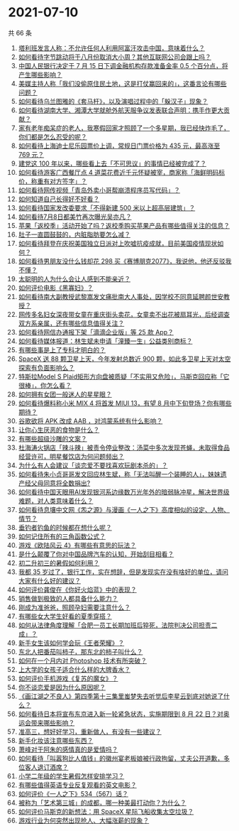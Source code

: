 # 2021-07-10

共 66 条

<!-- BEGIN -->
<!-- 最后更新时间 Sat Jul 10 2021 04:01:56 GMT+0800 (China Standard Time) -->

1. [塔利班发言人称：不允许任何人利用阿富汗攻击中国，意味着什么？](https://www.zhihu.com/question/471209373)
2. [如何看待字节跳动将于八月份取消大小周？其他互联网公司会跟上吗？](https://www.zhihu.com/question/471196364)
3. [中国人民银行决定于 7 月 15 日下调金融机构存款准备金率 0.5
   个百分点，将产生哪些影响？](https://www.zhihu.com/question/471178899)
4. [美媒主持人称「我们没偷原住民土地，这是打仗赢回来的」，这番言论有哪些问题？](https://www.zhihu.com/question/471060396)
5. [如何看待乌兰图雅的《套马杆》，以及演唱过程中的「躲汉子」现象？](https://www.zhihu.com/question/467271332)
6. [如何看待湖南大学、湘潭大学就舱外航天服争议发表联合声明：携手作更大贡献？](https://www.zhihu.com/question/471210964)
7. [家有老年痴呆症的老人，我寒假回家才照顾了一个多星期，我已经快炸毛了，你们都是怎么忍受的呢？](https://www.zhihu.com/question/39952242)
8. [如何看待上海迪士尼乐园票价上调，常规日门票价格为 435 元，最高涨至 769
   元？](https://www.zhihu.com/question/471106076)
9. [建党这 100 年以来，哪些看上去「不可思议」的事情已经被完成了？](https://www.zhihu.com/question/468798487)
10. [如何看待游客广西餐厅点 4
    道菜花费近千元怀疑被宰，商家称「海鲜明码标价，称重有对方签字」？](https://www.zhihu.com/question/470587185)
11. [如何看待网传视频「青岛外卖小哥帮崩溃程序员写代码」？](https://www.zhihu.com/question/470908424)
12. [如何知道自己长得好不好看？](https://www.zhihu.com/question/469915498)
13. [如何看待国家发改委要求「不得新建 500 米以上超高层建筑」？](https://www.zhihu.com/question/470500743)
14. [如何看待7月8日都美竹再次曝光吴亦凡？](https://www.zhihu.com/question/470964638)
15. [苹果「返校季」活动开始了吗？返校季购买苹果产品有哪些值得关注的信息？](https://www.zhihu.com/question/470828574)
16. [肚子一直圆鼓鼓的，内脏脂肪要怎么减？](https://www.zhihu.com/question/45723322)
17. [如何看待拜登在庆祝美国独立日派对上吹嘘抗疫成就，目前美国疫情现状如何？](https://www.zhihu.com/question/470332850)
18. [如何看待男朋友没什么钱却花 298
    买《赛博朋克2077》，我说他，他还反驳我不懂？](https://www.zhihu.com/question/395466027)
19. [太聪明的人为什么会让人感到不能亲近？](https://www.zhihu.com/question/449801792)
20. [如何评价电影《黑寡妇》？](https://www.zhihu.com/question/276793168)
21. [如何看待南大副教授武黎嵩发文痛批南大人事处，因学校不同意延聘颜世安教授？](https://www.zhihu.com/question/470991655)
22. [网传多名妇女深夜带女童在重庆街头卖花，女童卖不出花被扇耳光，后经调查双方系亲属，还有哪些信息值得关注？](https://www.zhihu.com/question/471103183)
23. [如何看待网信办通报下架「滴滴企业版」等 25 款 App？](https://www.zhihu.com/question/471232696)
24. [如何看待媒体报道：林生斌未申请「潼臻一生」公益类别商标？](https://www.zhihu.com/question/471150295)
25. [有哪些事是上了专科才明白的？](https://www.zhihu.com/question/322703564)
26. [SpaceX 送 88 颗卫星上天，今年发射总数近 900
    颗，如此多卫星上天对太空探索有负面影响么？](https://www.zhihu.com/question/470453437)
27. [特斯拉Model S
    Plaid矩形方向盘被质疑「不实用又危险」，马斯克回应称「它很棒」，你怎么看？](https://www.zhihu.com/question/465729695)
28. [如何拥有女团一般迷人的星星眼？](https://www.zhihu.com/question/431143857)
29. [如何看待爆料称小米 MIX 4 将首发 MIUI 13，有望 8
    月中下旬登场？你有哪些期待？](https://www.zhihu.com/question/470371928)
30. [谷歌欲将 APK 改成 AAB ，对鸿蒙系统有什么影响？](https://www.zhihu.com/question/469684650)
31. [让你心生厌恶的食物是什么？](https://www.zhihu.com/question/468990798)
32. [有哪些超级沙雕的文案？](https://www.zhihu.com/question/467925312)
33. [杜海涛火锅店「辣斗辣」被责令停业整改：汤菜中多次发现苍蝇，未取得食品经营许可，明星餐饮店为何问题频出？](https://www.zhihu.com/question/470854902)
34. [为什么有人会建议「谈恋爱不要找喜欢玩剧本杀的」？](https://www.zhihu.com/question/470321362)
35. [如何看待朱小贞哥哥发文回应林生斌，称「无法叫醒一个装睡的人」，妹妹遗产经父母同意将全数捐出?](https://www.zhihu.com/question/470995271)
36. [如何看待中国天眼用AI发现银河系边缘数万光年外的暗弱脉冲星，解决世界级难题，对人类意味着什么？](https://www.zhihu.com/question/470923118)
37. [如何看待息壤中文网《炁之源》与漫画《一人之下》高度相似的设定、人物、情节？](https://www.zhihu.com/question/470549627)
38. [垂钓者钓鱼的时候都在想什么呢？](https://www.zhihu.com/question/465012075)
39. [如何记住所有的三角函数公式？](https://www.zhihu.com/question/63652417)
40. [游戏《欧陆风云 4》有哪些有意思的玩法？](https://www.zhihu.com/question/322756892)
41. [是什么颠覆了你对中国品牌汽车的认知，开始刮目相看？](https://www.zhihu.com/question/450821353)
42. [初二升初三的暑假如何利用？](https://www.zhihu.com/question/405276565)
43. [我都 35
    岁过了，银行工作，实在想辞，但是发现实在没有啥好的单位，请问大家有什么好的建议？](https://www.zhihu.com/question/463128218)
44. [如何评价龚俊在《你好火焰蓝》中的表现？](https://www.zhihu.com/question/469735496)
45. [销售做到极致的人都具备什么能力？](https://www.zhihu.com/question/458364420)
46. [刚成为准爸爸，照顾孕妇需要注意什么？](https://www.zhihu.com/question/366967759)
47. [有哪些女大学生好看的夏季穿搭？](https://www.zhihu.com/question/316762010)
48. [如何从法律角度理解「合肥一员工长期加班后猝死，法院判决公司担责二成」？](https://www.zhihu.com/question/470842903)
49. [新手女生该如何学会玩《王者荣耀》？](https://www.zhihu.com/question/314613607)
50. [东北人把番茄叫柿子，那东北的柿子叫什么？](https://www.zhihu.com/question/459057274)
51. [如何在一个月内对 Photoshop 技术有所突破？](https://www.zhihu.com/question/39164259)
52. [上大学的女孩子适合什么样的大牌香水？](https://www.zhihu.com/question/467421722)
53. [如何评价手机游戏《复苏的魔女》？](https://www.zhihu.com/question/470739380)
54. [你不谈恋爱是因为什么原因呢？](https://www.zhihu.com/question/470227826)
55. [《画江湖之不良人》第四季第十三集里蚩梦失去听觉后李星云到底对她说了什么？](https://www.zhihu.com/question/470890032)
56. [如何看待日本将宣布东京进入新一轮紧急状态，实施期限到 8 月 22
    日？对奥运会带来哪些影响？](https://www.zhihu.com/question/470817265)
57. [准高三，想好好学习，重新做人，有没有一些建议？](https://www.zhihu.com/question/470762012)
58. [新手化妆该注意哪些东西？](https://www.zhihu.com/question/467014822)
59. [萧峰对于阿朱的感情真的是爱情吗？](https://www.zhihu.com/question/27494668)
60. [如何看待「叫嚣狗比人值钱」的徽州宴老板娘被行政拘留，丈夫公开道歉，多位客人退订酒席？](https://www.zhihu.com/question/470671135)
61. [小学二年级的学生暑假怎样安排学习？](https://www.zhihu.com/question/407778994)
62. [有哪些值得英语专业反复观看的英文电影？](https://www.zhihu.com/question/327827779)
63. [如何评价《一人之下》534（567）话？](https://www.zhihu.com/question/470973567)
64. [被称为「艺术第三城」的成都，哪一种美最打动你？为什么？](https://www.zhihu.com/question/469305591)
65. [如何评价马斯克的新想法：用 SpaceX 星际飞船收集太空垃圾？](https://www.zhihu.com/question/470417380)
66. [游戏行业为何突然出现抢人、大幅涨薪的现象？](https://www.zhihu.com/question/468141499)

<!-- END -->
